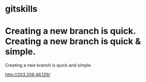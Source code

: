 gitskills
=========
Creating a new branch is quick.
Creating a new branch is quick & simple.
=======

Creating a new branch is quick and simple.

http://203.208.46.129/

